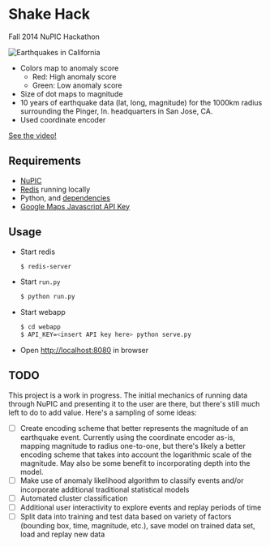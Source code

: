 # Shake Hack

Fall 2014 NuPIC Hackathon

![Earthquakes in California](http://oxtopus.github.io/shakehack/map.jpg "Earthquakes in California")

- Colors map to anomaly score
  - Red: High anomaly score
  - Green: Low anomaly score
- Size of dot maps to magnitude
- 10 years of earthquake data (lat, long, magnitude) for the 1000km radius surrounding the Pinger, In. headquarters in San Jose, CA.
- Used coordinate encoder

[See the video!](https://drive.google.com/a/numenta.com/file/d/0B7hpsypiwZ_UNFRPNUFiaGZGejQ/view?usp=sharing)

## Requirements

- [NuPIC](https://github.com/numenta/nupic)
- [Redis](http://redis.io/) running locally
- Python, and [dependencies](requirements.txt)
- [Google Maps Javascript API Key](https://developers.google.com/maps/documentation/javascript/tutorial#api_key)

## Usage

- Start redis

  ```bash
  $ redis-server
  ```

- Start `run.py`

  ```bash
  $ python run.py
  ```

- Start webapp

  ```bash
  $ cd webapp
  $ API_KEY=<insert API key here> python serve.py
  ```

- Open [http://localhost:8080](http://localhost:8080) in browser

## TODO

This project is a work in progress.  The initial mechanics of running data
through NuPIC and presenting it to the user are there, but there's still much
left to do to add value.  Here's a sampling of some ideas:

- [ ] Create encoding scheme that better represents the magnitude of an
      earthquake event.  Currently using the coordinate encoder as-is, mapping
      magnitude to radius one-to-one, but there's likely a better encoding
      scheme that takes into account the logarithmic scale of the magnitude.
      May also be some benefit to incorporating depth into the model.
- [ ] Make use of anomaly likelihood algorithm to classify events and/or
      incorporate additional traditional statistical models
- [ ] Automated cluster classification
- [ ] Additional user interactivity to explore events and replay periods of
      time
- [ ] Split data into training and test data based on variety of factors
      (bounding box, time, magnitude, etc.), save model on trained data set,
      load and replay new data
